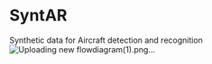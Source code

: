 # SyntAR
Synthetic data for Aircraft detection and recognition
![Uploading new flowdiagram(1).png…]()
